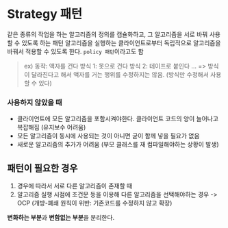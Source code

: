 # Strategy 패턴
같은 종류의 작업을 하는 알고리즘의 정의를 캡슐화하고, 그 알고리즘을 서로 바꿔 사용할 수 있도록 하는 패턴
알고리즘을 실행하는 클라이언트로부터 독립적으로 알고리즘을 바꿔서 적용할 수 있도록 한다.
`policy 패턴`이라고도 함 

> ex)
> 동작: 액자를 건다 
> 방식 1: 못으로 건다
> 방식 2: 테이프로 붙인다
> ... 
> => 방식이 달라진다고 해서 액자를 거는 행위를 수정하지는 않음. (방식만 수정해서 사용할 수 있다)

### 사용하지 않았을 때
+ 클라이언트에 모든 알고리즘을 포함시켜야한다.
    클라이언트 코드의 양이 늘어나고 복잡해짐 (유지보수 어려움)
+ 모든 알고리즘이 동시에 사용되는 것이 아니면 굳이 함께 넣을 필요가 없음
+ 새로운 알고리즘의 추가가 어려움 (부모 클래스를 재 컴파일해야하는 상황이 발생)

## 패턴이 필요한 경우
1. 경우에 따라서 서로 다른 알고리즘이 존재할 때
1. 알고리즘 실행 시점에 조건문 등을 이용해 다른 알고리즘을 선택해야하는 경우
-> OCP (개방-폐쇄 원칙이 위반: 기존코드를 수정하지 않고 확장) 

**변화하는 부분**과 **변함없는 부분**을 분리한다.

